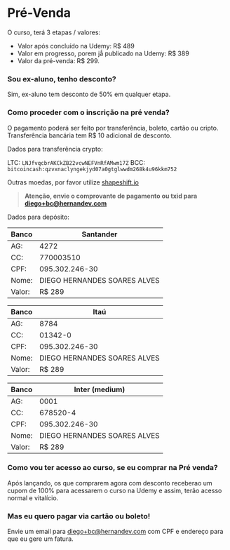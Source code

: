# Pré-Venda

O curso, terá 3 etapas / valores:

- Valor após concluído na Udemy: R$ 489
- Valor em progresso, porem jǻ publicado na Udemy: R$ 389
- Valor da pré-venda: R$ 299.

### Sou ex-aluno, tenho desconto?
Sim, ex-aluno tem desconto de 50% em qualquer etapa.

### Como proceder com o inscrição na pré venda?

O pagamento poderá ser feito por transferência, boleto, cartão ou cripto. Transferência bancária tem R$ 10 adicional de desconto.

Dados para transferência crypto:

LTC: `LNJfvqcbrAKCkZB22vcwNEFVnRfAMwm17Z`
BCC: `bitcoincash:qzvxnaclyngekjyd07a0gtglwwdm268k4u96kkm752`

Outras moedas, por favor utilize [shapeshift.io](shapeshift.io)

> **Atenção, envie o comprovante de pagamento ou txid para diego+bc@hernandev.com**

Dados para depósito:

| Banco     | Santander
| -         | -
| AG:       | 4272
| CC:       | 770003510
| CPF:      | 095.302.246-30
| Nome:     | DIEGO HERNANDES SOARES ALVES
| Valor:    | R$ 289 

| Banco     | Itaú
| -         | -
| AG:       | 8784
| CC:       | 01342-0
| CPF:      | 095.302.246-30
| Nome:     | DIEGO HERNANDES SOARES ALVES
| Valor:    | R$ 289 

| Banco     | Inter (medium)
| -         | -
| AG:       | 0001
| CC:       | 678520-4
| CPF:      | 095.302.246-30
| Nome:     | DIEGO HERNANDES SOARES ALVES
| Valor:    | R$ 289 

### Como vou ter acesso ao curso, se eu comprar na Pré venda?

Após lançando, os que comprarem agora com desconto receberao um cupom de 100% para acessarem o curso na Udemy e assim, terão acesso normal e vitalício.

### Mas eu quero pagar via cartão ou boleto!

Envie um email para diego+bc@hernandev.com com CPF e endereço para que eu gere um fatura.
